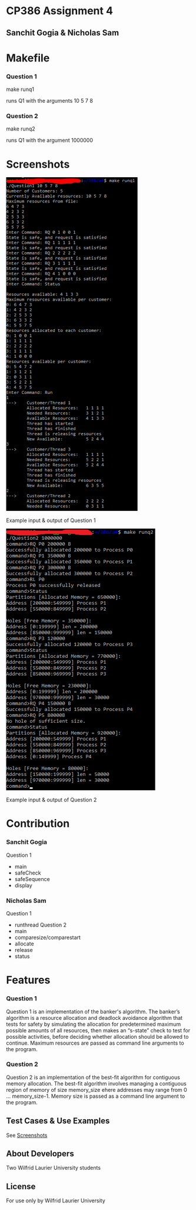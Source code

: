 # CP386 Assignment 4
## Sanchit Gogia & Nicholas Sam

# Makefile
### Question 1
make runq1

runs Q1 with the arguments 10 5 7 8
### Question 2
make runq2

runs Q1 with the argument 1000000

# Screenshots
<a href="https://github.com/SanchitGogia/CP386-A4/blob/master/readme/Q1.PNG">
	<img src="https://github.com/SanchitGogia/CP386-A4/blob/master/readme/Q1.PNG" />
</a>

Example input & output of Question 1

<a href="https://github.com/SanchitGogia/CP386-A4/blob/master/readme/Q2.PNG">
	<img src="https://github.com/SanchitGogia/CP386-A4/blob/master/readme/Q2.PNG" />
</a>

Example input & output of Question 2

# Contribution
### Sanchit Gogia
Question 1
- main
- safeCheck
- safeSequence
- display
### Nicholas Sam
Question 1
- runthread
Question 2
- main
- comparesize/comparestart
- allocate
- release
- status

# Features
### Question 1
Question 1 is an implementation of the banker's algorithm.
The banker’s algorithm is a resource allocation and deadlock avoidance algorithm 
that tests for safety by simulating the allocation for predetermined maximum possible 
amounts of all resources, then makes an “s-state” check to test for possible activities, 
before deciding whether allocation should be allowed to continue.
Maximum resources are passed as command line arguments to the program.
### Question 2
Question 2 is an implementation of the best-fit algorithm for contiguous
memory allocation. The best-fit algorithm involves managing a contiguous region
of memory of size memory_size ehere addresses may range from 0 ... memory_size-1.
Memory size is passed as a command line argument to the program.

## Test Cases & Use Examples
See [Screenshots](https://github.com/SanchitGogia/CP386-A4/blob/master/readme/readme.md#screenshots)

## About Developers
Two Wilfrid Laurier University students 

## License
For use only by Wilfrid Laurier University